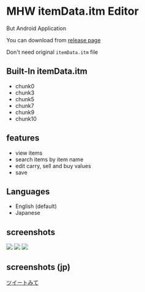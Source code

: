 # MHW itemData.itm Editor
But Android Application

You can download from [release page](../../releases/)

Don't need original `itemData.itm` file

## Built-In itemData.itm
* chunk0
* chunk3
* chunk5
* chunk7
* chunk9
* chunk10

## features
* view items
* search items by item name
* edit carry, sell and buy values
* save

## Languages
* English (default)
* Japanese

## screenshots
![](https://pbs.twimg.com/media/EBTcY8dUYAA57pQ.jpg:small)
![](https://pbs.twimg.com/media/EBTcY8eUwAAwcJ1.jpg:small)
![](https://pbs.twimg.com/media/EBTcY8fUEAAj2tk.jpg:small)

## screenshots (jp)
[ツイートみて](https://twitter.com/sugtao4423/status/1158793209406820357)